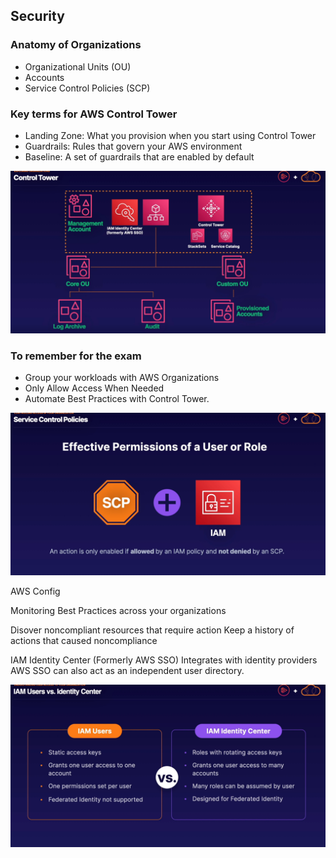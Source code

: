 ## Security

### Anatomy of Organizations

- Organizational Units (OU)
- Accounts
- Service Control Policies (SCP)

### Key terms for AWS Control Tower

- Landing Zone: What you provision when you start using Control Tower
- Guardrails: Rules that govern your AWS environment
- Baseline: A set of guardrails that are enabled by default


![img_4.png](img_4.png)

### To remember for the exam

- Group your workloads with AWS Organizations
- Only Allow Access When Needed
- Automate Best Practices with Control Tower.



![img_5.png](img_5.png)


AWS Config

Monitoring Best Practices across your organizations

Disover noncompliant resources that require action
Keep a history of actions that caused noncompliance


IAM Identity Center (Formerly AWS SSO)
Integrates with identity providers 
AWS SSO can also act as an independent user directory.


![img_6.png](img_6.png)


